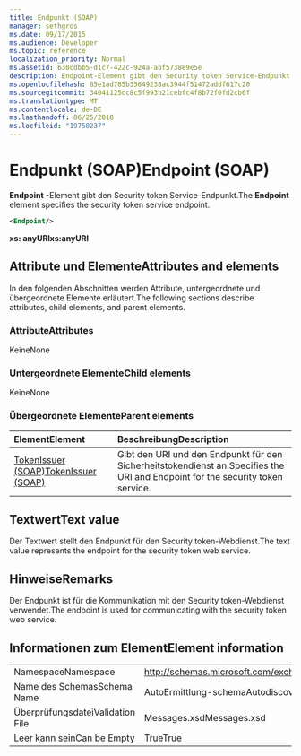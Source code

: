 ```yaml
---
title: Endpunkt (SOAP)
manager: sethgros
ms.date: 09/17/2015
ms.audience: Developer
ms.topic: reference
localization_priority: Normal
ms.assetid: 630cdbb5-d1c7-422c-924a-abf5738e9e5e
description: Endpoint-Element gibt den Security token Service-Endpunkt.
ms.openlocfilehash: 85e1ad785b35649238ac3944f51472addf617c20
ms.sourcegitcommit: 34041125dc8c5f993b21cebfc4f8b72f0fd2cb6f
ms.translationtype: MT
ms.contentlocale: de-DE
ms.lasthandoff: 06/25/2018
ms.locfileid: "19758237"
---
```

# <a name="endpoint-soap"></a><span data-ttu-id="34099-103">Endpunkt (SOAP)</span><span class="sxs-lookup"><span data-stu-id="34099-103">Endpoint (SOAP)</span></span>

<span data-ttu-id="34099-104">**Endpoint** -Element gibt den Security token Service-Endpunkt.</span><span class="sxs-lookup"><span data-stu-id="34099-104">The **Endpoint** element specifies the security token service endpoint.</span></span> 
  
```XML
<Endpoint/>
```

 <span data-ttu-id="34099-105">**xs: anyURI**</span><span class="sxs-lookup"><span data-stu-id="34099-105">**xs:anyURI**</span></span>
## <a name="attributes-and-elements"></a><span data-ttu-id="34099-106">Attribute und Elemente</span><span class="sxs-lookup"><span data-stu-id="34099-106">Attributes and elements</span></span>

<span data-ttu-id="34099-107">In den folgenden Abschnitten werden Attribute, untergeordnete und übergeordnete Elemente erläutert.</span><span class="sxs-lookup"><span data-stu-id="34099-107">The following sections describe attributes, child elements, and parent elements.</span></span>
  
### <a name="attributes"></a><span data-ttu-id="34099-108">Attribute</span><span class="sxs-lookup"><span data-stu-id="34099-108">Attributes</span></span>

<span data-ttu-id="34099-109">Keine</span><span class="sxs-lookup"><span data-stu-id="34099-109">None</span></span>
  
### <a name="child-elements"></a><span data-ttu-id="34099-110">Untergeordnete Elemente</span><span class="sxs-lookup"><span data-stu-id="34099-110">Child elements</span></span>

<span data-ttu-id="34099-111">Keine</span><span class="sxs-lookup"><span data-stu-id="34099-111">None</span></span>
  
### <a name="parent-elements"></a><span data-ttu-id="34099-112">Übergeordnete Elemente</span><span class="sxs-lookup"><span data-stu-id="34099-112">Parent elements</span></span>

|<span data-ttu-id="34099-113">**Element**</span><span class="sxs-lookup"><span data-stu-id="34099-113">**Element**</span></span>|<span data-ttu-id="34099-114">**Beschreibung**</span><span class="sxs-lookup"><span data-stu-id="34099-114">**Description**</span></span>|
|:-----|:-----|
|[<span data-ttu-id="34099-115">TokenIssuer (SOAP)</span><span class="sxs-lookup"><span data-stu-id="34099-115">TokenIssuer (SOAP)</span></span>](tokenissuer-soap.md) <br/> |<span data-ttu-id="34099-116">Gibt den URI und den Endpunkt für den Sicherheitstokendienst an.</span><span class="sxs-lookup"><span data-stu-id="34099-116">Specifies the URI and Endpoint for the security token service.</span></span>  <br/> |
   
## <a name="text-value"></a><span data-ttu-id="34099-117">Textwert</span><span class="sxs-lookup"><span data-stu-id="34099-117">Text value</span></span>

<span data-ttu-id="34099-118">Der Textwert stellt den Endpunkt für den Security token-Webdienst.</span><span class="sxs-lookup"><span data-stu-id="34099-118">The text value represents the endpoint for the security token web service.</span></span>
  
## <a name="remarks"></a><span data-ttu-id="34099-119">Hinweise</span><span class="sxs-lookup"><span data-stu-id="34099-119">Remarks</span></span>

<span data-ttu-id="34099-120">Der Endpunkt ist für die Kommunikation mit den Security token-Webdienst verwendet.</span><span class="sxs-lookup"><span data-stu-id="34099-120">The endpoint is used for communicating with the security token web service.</span></span>
  
## <a name="element-information"></a><span data-ttu-id="34099-121">Informationen zum Element</span><span class="sxs-lookup"><span data-stu-id="34099-121">Element information</span></span>

|||
|:-----|:-----|
|<span data-ttu-id="34099-122">Namespace</span><span class="sxs-lookup"><span data-stu-id="34099-122">Namespace</span></span>  <br/> |http://schemas.microsoft.com/exchange/2010/Autodiscover  <br/> |
|<span data-ttu-id="34099-123">Name des Schemas</span><span class="sxs-lookup"><span data-stu-id="34099-123">Schema Name</span></span>  <br/> |<span data-ttu-id="34099-124">AutoErmittlung-schema</span><span class="sxs-lookup"><span data-stu-id="34099-124">Autodiscover schema</span></span>  <br/> |
|<span data-ttu-id="34099-125">Überprüfungsdatei</span><span class="sxs-lookup"><span data-stu-id="34099-125">Validation File</span></span>  <br/> |<span data-ttu-id="34099-126">Messages.xsd</span><span class="sxs-lookup"><span data-stu-id="34099-126">Messages.xsd</span></span>  <br/> |
|<span data-ttu-id="34099-127">Leer kann sein</span><span class="sxs-lookup"><span data-stu-id="34099-127">Can be Empty</span></span>  <br/> |<span data-ttu-id="34099-128">True</span><span class="sxs-lookup"><span data-stu-id="34099-128">True</span></span>  <br/> |
   

